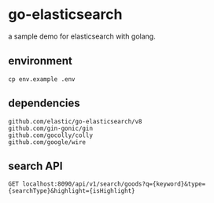 # go-elasticsearch
a sample demo for elasticsearch with golang.

## environment

```shell
cp env.example .env
```

## dependencies

```shell
github.com/elastic/go-elasticsearch/v8
github.com/gin-gonic/gin
github.com/gocolly/colly
github.com/google/wire
```

## search API

`GET localhost:8090/api/v1/search/goods?q={keyword}&type={searchType}&highlight={isHighlight}`
